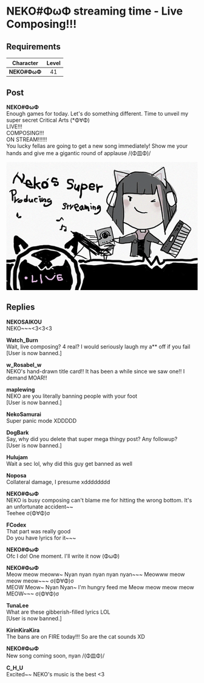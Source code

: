 # NEKO#ΦωΦ streaming time - Live Composing!!!
## Requirements
| Character  |Level|
|------------|:---:|
|**NEKO#ΦωΦ**| 41  |

## Post
**NEKO#ΦωΦ**<br>
Enough games for today. Let's do something different. Time to unveil my super secret Critical Arts (\*Φ∀Φ)<br>
LIVE!!!<br>
COMPOSING!!!<br>
ON STREAM!!!!!!<br>
You lucky fellas are going to get a new song immediately! Show me your hands and give me a gigantic round of applause /(Φ皿Φ)/

![n2701.png](./attachments/n2701.png)
## Replies
**NEKOSAIKOU**<br>
NEKO~~~<3<3<3

**Watch_Burn**<br>
Wait, live composing? 4 real? I would seriously laugh my a\*\* off if you fail<br>
[User is now banned.]

**w_Rosabel_w**<br>
NEKO's hand-drawn title card!! It has been a while since we saw one!! I demand MOAR!!

**maplewing**<br>
NEKO are you literally banning people with your foot<br>
[User is now banned.]

**NekoSamurai**<br>
Super panic mode XDDDDD

**DogBark**<br>
Say, why did you delete that super mega thingy post? Any followup?<br>
[User is now banned.]

**Hulujam**<br>
Wait a sec lol, why did this guy get banned as well

**Noposa**<br>
Collateral damage, I presume xdddddddd

**NEKO#ΦωΦ**<br>
NEKO is busy composing can't blame me for hitting the wrong bottom. It's an unfortunate accident~~<br>
Teehee σ(Φ∀Φ)σ

**FCodex**<br>
That part was really good<br>
Do you have lyrics for it~~~

**NEKO#ΦωΦ**<br>
Ofc I do! One moment. I'll write it now (ΦωΦ)

**NEKO#ΦωΦ**<br>
Meow meow meoww~ Nyan nyan nyan nyan nyan~~~ Meowww meow meow meow~~~ σ(Φ∀Φ)σ<br>
MEOW Meow~ Nyan Nyan~ I'm hungry feed me Meow meow meow meow MEOW~~~ σ(Φ∀Φ)σ

**TunaLee**<br>
What are these gibberish-filled lyrics LOL<br>
[User is now banned.]

**KirinKiraKira**<br>
The bans are on FIRE today!!! So are the cat sounds XD

**NEKO#ΦωΦ**<br>
New song coming soon, nyan /(Φ皿Φ)/

**C_H_U**<br>
Excited~~ NEKO's music is the best <3

